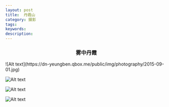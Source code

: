 ```yaml
---
layout: post
title:  丹霞山
category: 摄影
tags:
keywords:
description:
---
```


<h3 align = "center">雾中丹霞</h3>
![Alt text](https://dn-yeungben.qbox.me/public/img/photography/2015-09-01.jpg)

![Alt text](https://dn-yeungben.qbox.me/public/img/photography/2015-09-01-01.jpg)

![Alt text](https://dn-yeungben.qbox.me/public/img/photography/2015-09-01-02.jpg)

![Alt text](https://dn-yeungben.qbox.me/public/img/photography/2015-09-01-03.jpg)


